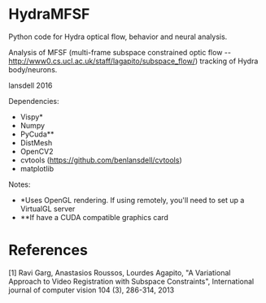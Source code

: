 # HydraMFSF
Python code for Hydra optical flow, behavior and neural analysis.

Analysis of MFSF (multi-frame subspace constrained optic flow -- http://www0.cs.ucl.ac.uk/staff/lagapito/subspace_flow/) tracking of Hydra body/neurons.

lansdell 2016

Dependencies:
* Vispy*
* Numpy
* PyCuda**
* DistMesh 
* OpenCV2
* cvtools (https://github.com/benlansdell/cvtools)
* matplotlib

Notes:
* *Uses OpenGL rendering. If using remotely, you'll need to set up a VirtualGL server
* **If have a CUDA compatible graphics card


# References
[1] Ravi Garg, Anastasios Roussos, Lourdes Agapito, "A Variational Approach to Video Registration with Subspace Constraints", International journal of computer vision 104 (3), 286-314, 2013 
